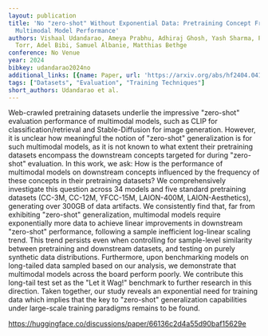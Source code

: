 ```yaml
---
layout: publication
title: 'No "zero-shot" Without Exponential Data: Pretraining Concept Frequency Determines
  Multimodal Model Performance'
authors: Vishaal Udandarao, Ameya Prabhu, Adhiraj Ghosh, Yash Sharma, Philip H. S.
  Torr, Adel Bibi, Samuel Albanie, Matthias Bethge
conference: No Venue
year: 2024
bibkey: udandarao2024no
additional_links: [{name: Paper, url: 'https://arxiv.org/abs/hf2404.04125'}]
tags: ["Datasets", "Evaluation", "Training Techniques"]
short_authors: Udandarao et al.
---
```

Web-crawled pretraining datasets underlie the impressive "zero-shot" evaluation performance of multimodal models, such as CLIP for classification/retrieval and Stable-Diffusion for image generation. However, it is unclear how meaningful the notion of "zero-shot" generalization is for such multimodal models, as it is not known to what extent their pretraining datasets encompass the downstream concepts targeted for during "zero-shot" evaluation. In this work, we ask: How is the performance of multimodal models on downstream concepts influenced by the frequency of these concepts in their pretraining datasets? We comprehensively investigate this question across 34 models and five standard pretraining datasets (CC-3M, CC-12M, YFCC-15M, LAION-400M, LAION-Aesthetics), generating over 300GB of data artifacts. We consistently find that, far from exhibiting "zero-shot" generalization, multimodal models require exponentially more data to achieve linear improvements in downstream "zero-shot" performance, following a sample inefficient log-linear scaling trend. This trend persists even when controlling for sample-level similarity between pretraining and downstream datasets, and testing on purely synthetic data distributions. Furthermore, upon benchmarking models on long-tailed data sampled based on our analysis, we demonstrate that multimodal models across the board perform poorly. We contribute this long-tail test set as the "Let it Wag!" benchmark to further research in this direction. Taken together, our study reveals an exponential need for training data which implies that the key to "zero-shot" generalization capabilities under large-scale training paradigms remains to be found.

https://huggingface.co/discussions/paper/66136c2d4a55d90baf15629e
